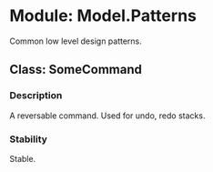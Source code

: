 # Module: Model.Patterns

Common low level design patterns.

## Class: SomeCommand

### Description

A reversable command. Used for undo, redo stacks.

### Stability

Stable.
